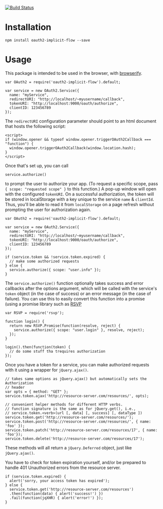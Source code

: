 [![Build Status](https://travis-ci.org/gregates/oauth2-implicit-flow.svg?branch=master)](https://travis-ci.org/gregates/oauth2-implicit-flow)

# Installation

`npm install oauth2-implicit-flow --save`

# Usage

This package is intended to be used in the browser, with [browserify](http://browserify.org/).

```
var OAuth2 = require('oauth2-implicit-flow').default;

var service = new OAuth2.Service({
  name: "myService",
  redirectURI: "http://localhost/~myusername/callback",
  tokenURI: "http://localhost:9000/oauth/authorize",
  clientID: 123456789
});
```

The `redirectURI` configuration parameter should point to an html document that hosts the following script:

```
<script>
if (window.opener && typeof window.opener.triggerOAuth2Callback === "function") {
  window.opener.triggerOAuth2Callback(window.location.hash);
}
</script>
```

Once that's set up, you can call

```
service.authorize()
```

to prompt the user to authorize your app. (To request a specific scope, pass `{ scope: "requested scope" }` to this function.) A pop-up window will open with the configured `tokenURI`. On a successful authorization, the token will be stored in localStorage with a key unique to the service `name` & `clientId`. Thus, you'll be able to read it from `localStorage` on a page refresh without prompting the user for authorization again.

```
var OAuth2 = require('oauth2-implicit-flow').default;

var service = new OAuth2.Service({
  name: "myService",
  redirectURI: "http://localhost/~myusername/callback",
  tokenURI: "http://localhost:9000/oauth/authorize",
  clientID: 123456789
});

if (service.token && !service.token.expired) {
  // make some authorized requests
} else {
  service.authorize({ scope: "user.info" });
}
```

The `service.authorize()` function optionally takes success and error callbacks after the options argument, which will be called with the service's `token` object (in the case of success) or an error message (in the case of failure). You can use this to easily convert this function into a promise (using a promise library such as [RSVP](https://github.com/tildeio/rsvp.js/)

```
var RSVP = require('rsvp');

function login() {
  return new RSVP.Promise(function(resolve, reject) {
    service.authorize({ scope: "user.login" }, resolve, reject);
  });
}

login().then(function(token) {
  // do some stuff tha trequires authorization
});
```

Once you have a token for a service, you can make authorized requests with it using a wrapper for `jQuery.ajax()`.

```
// takes same options as jQuery.ajax() but automatically sets the Authorization
// header
var opts = { method: "GET" };
service.token.ajax('http://resource-server.com/resources/', opts); 

// convenient helper methods for different HTTP verbs. 
// function signature is the same as for jQuery.get(), i.e.,
// service.token.<verb>(url [, data] [, success] [, dataType ])
service.token.get('http://resource-server.com/resources/');
service.token.post('http://resource-server.com/resources/', { name: 'foo' });
service.token.patch('http://resource-server.com/resources/17', { name: 'foo'});
service.token.delete('http://resource-server.com/resources/17');
```

These methods will all return a `jQuery.Deferred` object, just like `jQuery.ajax()`.

You have to check for token expiration yourself, and/or be prepared to handle 401 Unauthorized errors from the resource server.

```
if (service.token.expired) {
  alert('sorry, your access token has expired');
} else {
  service.token.get('http://resource-server.com/resources')
  .then(function(data) { alert('success!') })
  .fail(function(jqXHR) { alert('error!') });
}
```

